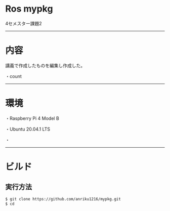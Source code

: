 # Ros mypkg

4セメスター課題2

---

# 内容

講義で作成したものを編集し作成した。

・count







---
# 環境

・Raspberry Pi 4 Model B

・Ubuntu 20.04.1 LTS

・

---

# ビルド

## 実行方法
```sh
$ git clone https://github.com/anriku1216/mypkg.git
$ cd 



























